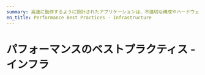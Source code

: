 ```yaml
---
summary: 高速に動作するように設計されたアプリケーションは、不適切な構成やハードウェアのサイズ不足による問題が発生しないようにする必要があります。
en_title: Performance Best Practices - Infrastructure
---
```


# パフォーマンスのベストプラクティス - インフラ
